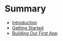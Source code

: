 # Summary

* [Introduction](/ch00-introduction.md)
* [Getting Started](/ch01-getting-started.md)
* [Building Our First App](building-our-first-app.md)



